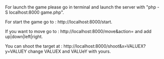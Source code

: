 For launch the game please go in terminal and launch the server with "php -S localhost:8000 game.php".

For start the game go to : http://localhost:8000/start.

If you want to move go to : http://localhost:8000/move&action= and add up|down|left|right.

You can shoot the target at : http://localhost:8000/shoot&x=VALUEX?y=VALUEY change VALUEX and VALUeY with yours.
